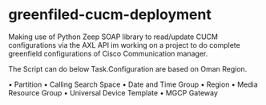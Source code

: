 # greenfiled-cucm-deployment
Making use of  Python Zeep SOAP library to read/update CUCM configurations via the AXL API im working on a  project to do complete greenfield configurations of Cisco Communication manager.

The Script can do below Task.Configuration are based on Oman Region.


•	Partition
•	Calling Search Space
•	Date and Time Group
•	Region
•	Media Resource Group
•	Universal Device Template
•	MGCP Gateway
